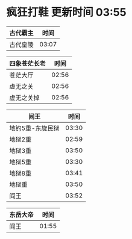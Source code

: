 # 疯狂打鞋 更新时间 03:55

| 古代霸主   | 时间    |
|--------|-------|
| 古代皇陵 | 03:07 |

| 四象苍茫长老   | 时间    |
|--------|-------|
| 苍茫大厅 | 02:56 |
| 虚无之关 | 02:56 |
| 虚无之关掉 | 02:56 |

| 间王   | 时间    |
|--------|-------|
| 地钓5重-东旋民狱 | 03:30 |
| 地狱2重 | 02:59 |
| 地狱3重 | 03:50 |
| 地狱5重 | 03:30 |
| 地狱8重 | 03:41 |
| 地狱重 | 03:50 |
| 阎王 | 03:52 |

| 东岳大帝   | 时间    |
|--------|-------|
| 阎王 | 01:55 |